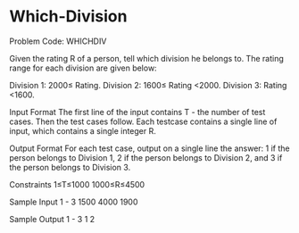 # Which-Division

Problem Code: WHICHDIV

Given the rating R of a person, tell which division he belongs to. The rating range for each division are given below:

Division 1: 2000≤ Rating.
Division 2: 1600≤ Rating <2000.
Division 3: Rating <1600.

Input Format
The first line of the input contains T - the number of test cases. Then the test cases follow.
Each testcase contains a single line of input, which contains a single integer R.

Output Format
For each test case, output on a single line the answer: 1 if the person belongs to Division 1, 2 if the person belongs to Division 2, and 3 if the person belongs to Division 3.

Constraints
1≤T≤1000
1000≤R≤4500

Sample Input 1 -
3
1500
4000
1900

Sample Output 1 -
3
1
2
